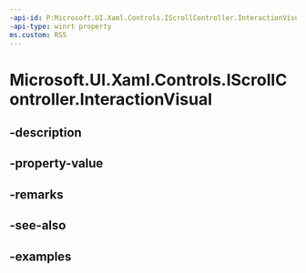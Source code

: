 ```yaml
---
-api-id: P:Microsoft.UI.Xaml.Controls.IScrollController.InteractionVisual
-api-type: winrt property
ms.custom: RS5
---
```


<!-- Property syntax.
public Visual InteractionVisual { get; }
-->

# Microsoft.UI.Xaml.Controls.IScrollController.InteractionVisual

## -description

## -property-value

## -remarks

## -see-also

## -examples

